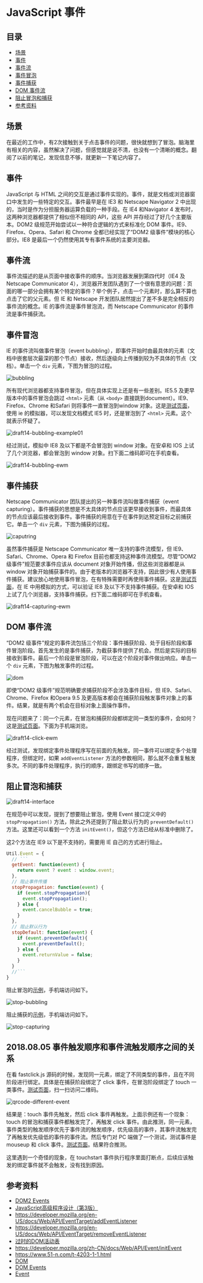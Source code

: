 # JavaScript 事件
## 目录
- [场景](#situation)
- [事件](#event)
- [事件流](#stream)
- [事件冒泡](#bubble)
- [事件捕获](#capture)
- [DOM 事件流](#dom)
- [阻止冒泡和捕获](#prevent)
- [参考资料](#reference)
## <a name="situation"></a> 场景
在最近的工作中，有2次接触到关于点击事件的问题，很快就想到了冒泡。脑海里有相关的内容，虽然解决了问题，但感觉就是说不清，也没有一个清晰的概念。翻阅了以前的笔记，发现信息不够，就更新一下笔记内容了。
## <a name="event"></a> 事件
JavaScript 与 HTML 之间的交互是通过事件实现的。事件，就是文档或浏览器窗口中发生的一些特定的交互。事件最早是在 IE3 和 Netscape Navigator 2 中出现的，当时是作为分担服务器运算负载的一种手段。在 IE4 和Navigator 4 发布时，这两种浏览器都提供了相似但不相同的 API，这些 API 并存经过了好几个主要版本。DOM2 级规范开始尝试以一种符合逻辑的方式来标准化 DOM 事件。IE9、Firefox、Opera、Safari 和 Chrome 全都已经实现了“DOM2 级事件”模块的核心部分。IE8 是最后一个仍然使用其专有事件系统的主要浏览器。

## <a name="stream"></a> 事件流
事件流描述的是从页面中接收事件的顺序。当浏览器发展到第四代时（IE4 及 Netscape Communicator 4），浏览器开发团队遇到了一个很有意思的问题：页面的哪一部分会拥有某个特定的事件？举个例子，点击一个元素时，那么算不算也点击了它的父元素。但 IE 和 Netscape 开发团队居然提出了差不多是完全相反的事件流的概念。IE 的事件流是事件冒泡流，而 Netscape Communicator 的事件流是事件捕获流。

## <a name="bubble"></a> 事件冒泡
IE 的事件流叫做事件冒泡（event bubbling），即事件开始时由最具体的元素（文档中嵌套层次最深的那个节点）接收，然后逐级向上传播到较为不具体的节点（文档）。单击一个 `div` 元素，下图为冒泡的过程。

![bubbling](./images/draft14-bubbling.png)

所有现代浏览器都支持事件冒泡，但在具体实现上还是有一些差别。IE5.5 及更早版本中的事件冒泡会跳过 `<html>` 元素（从 `<body>` 直接跳到document）。IE9、Firefox、Chrome 和Safari 则将事件一直冒泡到window 对象。这是[测试页面](https://xxholic.github.io/lab/lab-js/js-click-bubbling.html)，使用 ie 的模拟器，可以发现文档模式 IE5 时，还是冒泡到了 `<html>` 元素。这个就表示怀疑了。

![draft14-bubbling-example01](./images/draft14-bubbling-example01.png)

经过测试，模拟中 IE8 及以下都是不会冒泡到 window 对象。在安卓和 IOS 上试了几个浏览器，都会冒泡到 window 对象。扫下面二维码即可在手机查看。

![draft14-bubbling-ewm](./images/draft14-bubbling-ewm.png)

## <a name="capture"></a> 事件捕获
Netscape Communicator 团队提出的另一种事件流叫做事件捕获（event capturing）。事件捕获的思想是不太具体的节点应该更早接收到事件，而最具体的节点应该最后接收到事件。事件捕获的用意在于在事件到达预定目标之前捕获它。单击一个 `div` 元素，下图为捕获的过程。

![caputring](./images/draft14-caputring.png)

虽然事件捕获是 Netscape Communicator 唯一支持的事件流模型，但 IE9、Safari、Chrome、Opera 和 Firefox 目前也都支持这种事件流模型。尽管“DOM2 级事件”规范要求事件应该从 document 对象开始传播，但这些浏览器都是从 window 对象开始捕获事件的。由于老版本的浏览器不支持，因此很少有人使用事件捕获。建议放心地使用事件冒泡，在有特殊需要时再使用事件捕获。这是[测试页面](https://xxholic.github.io/lab/lab-js/js-click-capturing.html)，在 IE 中用模拟的方式，可以验证 IE8 及以下不支持事件捕获。在安卓和 IOS 上试了几个浏览器，支持事件捕获。扫下面二维码即可在手机查看。

![draft14-capturing-ewm](./images/draft14-capturing-ewm.png)

## <a name="dom"></a> DOM 事件流
“DOM2 级事件”规定的事件流包括三个阶段：事件捕获阶段、处于目标阶段和事件冒泡阶段。首先发生的是事件捕获，为截获事件提供了机会。然后是实际的目标接收到事件。最后一个阶段是冒泡阶段，可以在这个阶段对事件做出响应。单击一个 `div` 元素，下图为触发事件的过程。

![dom](./images/draft14-dom.png)

即使“DOM2 级事件”规范明确要求捕获阶段不会涉及事件目标，但 IE9、Safari、Chrome、Firefox 和Opera 9.5 及更高版本都会在捕获阶段触发事件对象上的事件。结果，就是有两个机会在目标对象上面操作事件。

现在问题来了：同一个元素，在冒泡和捕获阶段都绑定同一类型的事件，会如何？这是[测试页面](https://xxholic.github.io/lab/lab-js/js-click-bubbling-capturing.html)。下面为手机端浏览。

![draft14-click-ewm](./images/draft14-click-ewm.png)

经过测试，发现绑定事件处理程序写在前面的先触发。同一事件可以绑定多个处理程序，但绑定时，如果 `addEventListener` 方法的参数相同，那么就不会重复触发多次。不同的事件处理程序，执行的顺序，跟绑定书写的顺序一致。

## <a name="prevent"></a> 阻止冒泡和捕获
![draft14-interface](./images/draft14-interface.png)

在规范中可以发现，提到了想要阻止冒泡，使用 Event 接口定义中的 `stopPropagation()` 方法，除此之外还提到了阻止默认行为的 `preventDefault()` 方法。这里还可以看到一个方法 `initEvent()`，但这个方法已经从标准中删除了。

这2个方法在 IE9 以下是不支持的，需要用 IE 自己的方式进行阻止。
```javascript
Util.Event = {
  // ```
  getEvent: function(event) {
    return event ? event : window.event;
  },
  // 阻止事件传播
  stopPropagation: function(event) {
    if (event.stopPropagation){
      event.stopPropagation();
    } else {
      event.cancelBubble = true;
    }
  },
  // 阻止默认行为
  stopDefault: function(event) {
    if (event.preventDefault){
      event.preventDefault();
    } else {
      event.returnValue = false;
    }
  }
  //```
}
```
阻止冒泡的[示例](https://xxholic.github.io/lab/lab-js/js-click-stop-bubbling.html)，手机端访问如下。

![stop-bubbling](./images/draft14-stop-bubbling.png)

阻止捕获的[示例](https://xxholic.github.io/lab/lab-js/js-click-stop-capturing.html)，手机端访问如下。

![stop-capturing](./images/draft14-stop-capturing.png)

## 2018.08.05 事件触发顺序和事件流触发顺序之间的关系
在看 fastclick.js 源码的时候，发现同一元素，绑定了不同类型的事件，且在不同阶段进行绑定。具体是在捕获阶段绑定了 click 事件，在冒泡阶段绑定了 touch 一类事件。[测试页面](https://xxholic.github.io/lab/lab-js/14/different-event.html)，扫一扫访问二维码。

![qrcode-different-event](./images/14/qrcode-different-event.png)

结果是：touch 事件先触发，然后 click 事件再触发。上面示例还有一个现象：touch 的冒泡和捕获事件都触发完了，再触发 click 事件。由此推测，同一元素，事件类型的触发顺序优先于事件流的触发顺序，优先级高的事件，其事件流触发完了再触发优先级低的事件的事件流。然后专门对 PC 端做了一个测试，测试事件是 mouseup 和 click 事件。[测试页面](https://xxholic.github.io/lab/lab-js/14/pc-different-event.html)。结果符合推测。

这里遇到一个奇怪的现象，在 touchstart 事件执行程序里面打断点，后续应该触发的绑定事件就不会触发，没有找到原因。

## <a name="reference"></a> 参考资料
- [DOM2 Events](https://www.w3.org/TR/DOM-Level-2-Events/)
- [JavaScript高级程序设计（第3版）](https://book.douban.com/subject/10546125/)
- https://developer.mozilla.org/en-US/docs/Web/API/EventTarget/addEventListener
- https://developer.mozilla.org/en-US/docs/Web/API/EventTarget/removeEventListener
- [过时的DOM活动表](https://www.w3.org/DOM/Activity)
- https://developer.mozilla.org/zh-CN/docs/Web/API/Event/initEvent
- https://www.51-n.com/t-4203-1-1.html
- [DOM](https://dom.spec.whatwg.org/)
- [DOM Events](https://dom.spec.whatwg.org/#introduction-to-dom-events)
- [Event](https://dom.spec.whatwg.org/#concept-event)